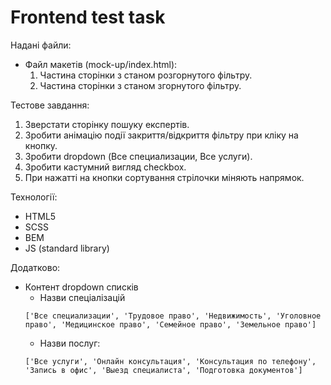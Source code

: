 # Frontend test task

Надані файли:
+ Файл макетів (mock-up/index.html):
  1. Частина сторінки з станом розгорнутого фільтру.
  1. Частина сторінки з станом згорнутого фільтру.

Тестове завдання:
1. Зверстати сторінку пошуку експертів.
1. Зробити анімацію події закриття/відкриття фільтру при кліку на кнопку.
1. Зробити dropdown (Все специализации, Все услуги).
1. Зробити кастумний вигляд checkbox.
1. При нажатті на кнопки сортування стрілочки міняють напрямок.

Технології:
+ HTML5
+ SCSS
+ BEM
+ JS (standard library)

Додатково:
+ Контент dropdown списків
  + Назви спеціалізацій
   ```
   ['Все специализации', 'Трудовое право', 'Недвижимость', 'Уголовное право', 'Медицинское право', 'Семейное право', 'Земельное право']
   ```
  + Назви послуг:
   ```
   ['Все услуги', 'Онлайн консультация', 'Консультация по телефону', 'Запись в офис', 'Выезд специалиста', 'Подготовка документов']
   ```
